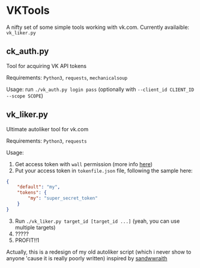 # VKTools
A nifty set of some simple tools working with vk.com. Currently availaible: `vk_liker.py`

## ck_auth.py

Tool for acquiring VK API tokens

Requirements: `Python3`, `requests`, `mechanicalsoup`

Usage: run `./vk_auth.py login pass` (optionally with `--client_id CLIENT_ID --scope SCOPE`)

## vk_liker.py

Ultimate autoliker tool for vk.com

Requirements: `Python3`, `requests`

Usage:

1. Get access token with `wall` permission (more info [here](https://vk.com/dev/implicit_flow_user))
2. Put your access token in `tokenfile.json` file, following the sample here:
```json
{
	"default": "my",
	"tokens": {
		"my": "super_secret_token"
	}
}
```
3. Run `./vk_liker.py target_id [target_id ...]` (yeah, you can use multiple targets)
4. ?????
5. PROFIT!!1

Actually, this is a redesign of my old autoliker script (which i never show to anyone 'cause it is really poorly written)
inspired by [sandwwraith](https://github.com/sandwwraith/vk-liker-gun)
